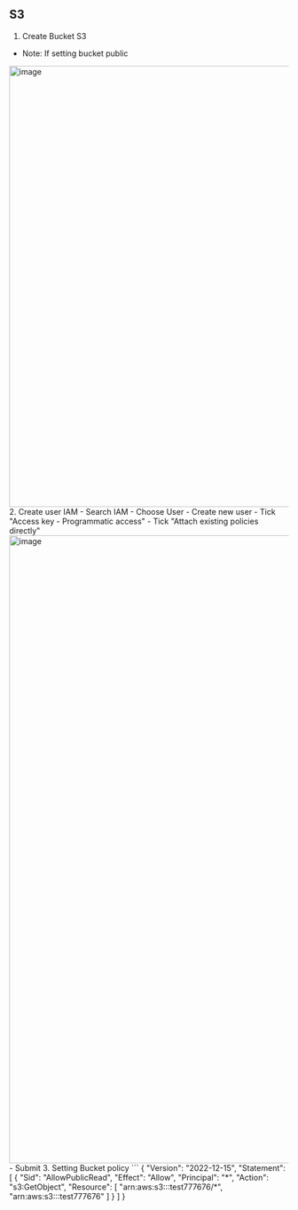 ## S3

1. Create Bucket S3
- Note: If setting bucket public
<img width="794" alt="image" src="https://user-images.githubusercontent.com/61413434/207755682-2ec00b55-95cc-43cf-ba4c-2b7ecec47e3e.png">
2. Create user IAM
- Search IAM
- Choose User
- Create new user
- Tick "Access key - Programmatic access"
- Tick "Attach existing policies directly"
<img width="1130" alt="image" src="https://user-images.githubusercontent.com/61413434/207757308-9225327e-bcc7-4fa2-b51e-5923f211fbc1.png">
- Submit
3. Setting Bucket policy
```
{
    "Version": "2022-12-15",
    "Statement": [
        {
            "Sid": "AllowPublicRead",
            "Effect": "Allow",
            "Principal": "*",
            "Action": "s3:GetObject",
            "Resource": [
                "arn:aws:s3:::test777676/*",
                "arn:aws:s3:::test777676"
            ]
        }
    ]
}

```
